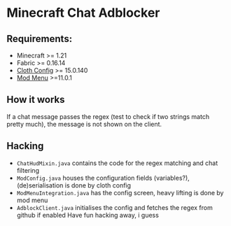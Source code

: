 # Minecraft Chat Adblocker

## Requirements:
- Minecraft >= 1.21
- Fabric >= 0.16.14
- [Cloth Config](https://modrinth.com/mod/cloth-config/versions?l=fabric) >= 15.0.140
- [Mod Menu](https://modrinth.com/mod/modmenu/versions?c=release&l=fabric) >=11.0.1

## How it works
If a chat message passes the regex (test to check if two strings match pretty much), the message is not shown on the client.

## Hacking
- `ChatHudMixin.java` contains the code for the regex matching and chat filtering
- `ModConfig.java` houses the configuration fields (variables?), (de)serialisation is done by cloth config
- `ModMenuIntegration.java` has the config screen, heavy lifting is done by mod menu
- `AdblockClient.java` initialises the config and fetches the regex from github if enabled
Have fun hacking away, i guess
